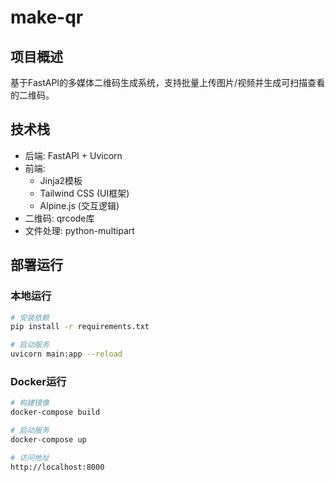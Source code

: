 # make-qr

## 项目概述
基于FastAPI的多媒体二维码生成系统，支持批量上传图片/视频并生成可扫描查看的二维码。

## 技术栈
- 后端: FastAPI + Uvicorn
- 前端: 
  - Jinja2模板
  - Tailwind CSS (UI框架)
  - Alpine.js (交互逻辑)
- 二维码: qrcode库
- 文件处理: python-multipart

## 部署运行

### 本地运行
```bash
# 安装依赖
pip install -r requirements.txt

# 启动服务
uvicorn main:app --reload
```

### Docker运行
```bash
# 构建镜像
docker-compose build

# 启动服务
docker-compose up

# 访问地址
http://localhost:8000
```

